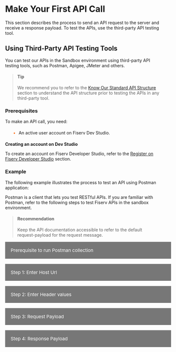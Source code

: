 # Make Your First API Call

This section describes the process to send an API request to the server and receive a response payload. To test the APIs, use the third-party API testing tool.

## Using Third-Party API Testing Tools

You can test our APIs in the Sandbox environment using third-party API testing tools, such as Postman, Apigee, JMeter and others.


<!-- theme: info -->
> #### Tip
>
> We recommend you to refer to the <a href="?path=docs/getting-started/know-our-standard-api-structure.md#know-our-standard-api-structure" title="Click to open">Know Our Standard API Structure</a> section to understand the API structure prior to testing the APIs in any third-party tool.


### Prerequisites
To make an API call, you need:
<div class="card-body">
<ul>
<li> An active user account on Fiserv Dev Studio.</li>
</ul>
</div>

**Creating an account on Dev Studio**


To create an account on Fiserv Developer Studio, refer to the [Register on Fiserv Developer Studio](?path=docs/getting-started/before-you-start.md#register-on-fiserv-developer-studio) section. 


### Example
  
The following example illustrates the process to test an API using Postman application:
  
  
Postman is a client that lets you test RESTful APIs. If you are familiar with Postman, refer to the following steps to test Fiserv APIs in the sandbox environment. 
  
<!-- theme: info -->  
> #### Recommendation
>
> Keep the API documentation accessible to refer to the default request-payload for the request message. 



<div class="collapsible-container">
<div>
   <input type="checkbox" class="collapsible-checkbox" id="section6">
    <label class="label-expand" for="section6">Prerequisite to run Postman collection</label>
    <div class="content-expand">
    <p>To  test an API using Postman application: </p>
    <p>1. Open a web or desktop application of Postman.</p>
    <p>2.	Create a new HTTP request.</p>
    <p>3.	Set the API method to POST or PUT, as mentioned in the API document which you want to test. </p>
    <p class="block-quote">Note: API method of all Fiserv APIs is either set to POST or PUT for all operations.</p>
    <p>4.	Insert the request URL. </p>
    <p>5.	Add Header as new parameters under the <b>Headers</b> section and insert the value in JSON format.</p>
    <p>6.	Insert the request-payload under the <b>Body</b> tab. Make sure that the <b>raw</b> radio button is activated and the text format is set to <b>JSON</b>.</p>
    <img src="https://raw.githubusercontent.com/Fiserv/verifynow/develop/assets/images/Jsonselection_body.png"/><br>
    <p class="block-quote">Note: Default request-payload can be copied from the API Explorer document and you may modify certain fields as mentioned in the documentation.</p>
    <p>7.	Modify the field values in JSON code that you want to test.</p>
    <p>8. Click <b>Send</b>. API response is generated in the Response section.</p>
    </div>
    </div>
    </br>
    </div>

<!--#### Prerequisite to run Postman collection


To  test an API using Postman application: 

1. Open a web or desktop application of Postman.
2.	Create a new HTTP request.
3.	Set the API method to POST or PUT, as mentioned in the API document which you want to test. 
   
    #### Note
    
  API method of all Fiserv APIs is either set to POST or PUT for all operations.

4.	Insert the request URL.     
5.	Add Header as new parameters under the **Headers** section and insert the value in JSON format.
6.	Insert the request-payload under the **Body** tab. Make sure that the **raw** radio button is activated and the text format is set to **JSON**. 
  
    <kbd><img src="https://raw.githubusercontent.com/Fiserv/verifynow/develop/assets/images/Jsonselection_body.png" width="70%" /></kbd><br>
    
    
    > #### Note
    >
    > Default request-payload can be copied from the API Explorer document and you may modify certain fields as mentioned in the documentation.
  
7.	Modify the field values in JSON code that you want to test. 
8.	Click **Send**. API response is generated in the Response section. -->

<div class="collapsible-container">
<div>
   <input type="checkbox" class="collapsible-checkbox" id="section7">
    <label class="label-expand" for="section7">Step 1:  Enter Host Url</label>
    <div class="content-expand">
    <img src="https://raw.githubusercontent.com/Fiserv/verifynow/develop/assets/images/verifynowurl.png">
    </div>
    </div>
    </br>
    <div>
    <input type="checkbox" class="collapsible-checkbox" id="section8">
    <label class="label-expand" for="section8">Step 2: Enter Header values</label>
    <div class="content-expand">
    <img src="https://raw.githubusercontent.com/Fiserv/verifynow/develop/assets/images/verifynow_HeaderDetails.png">
    </div>
    </div>
    </br>
    <div>
    <input type="checkbox" class="collapsible-checkbox" id="section9">
    <label class="label-expand" for="section9">Step 3: Request Payload</label>
    <div class="content-expand">
    <img src="https://raw.githubusercontent.com/Fiserv/verifynow/develop/assets/images/verifynowrequest.png">
    </div>
    </div>
    </br>
    <div>
    <input type="checkbox" class="collapsible-checkbox" id="section10">
    <label class="label-expand" for="section10">Step 4: Response Payload</label>
    <div class="content-expand">
    <img src="https://raw.githubusercontent.com/Fiserv/verifynow/develop/assets/images/verifynowresponse.png">
    </div>
    </div>
    </br>
    </div>
    
<!--#### STEP 1:

Enter Host Url.

![image](../assets/images/Verifynow_Url.png)

#### STEP 2:

Enter Header values. 

![image](../assets/images/verifynow_HeaderDetails.png)

#### STEP 3:

Request Payload.

![image](../assets/images/Verifynow_Request.png)

#### STEP 4:

Response Payload.

![image](../assets/images/Verifynow_Repsonse.png)-->

<style>

    .collapsible-container {
        width: 100%;
    }


    .collapsible-checkbox {
        display: none;
    }

    .label-expand {
        background-color: #777;
        color: white;
        cursor: pointer;
        padding: 18px;
        width: 100%;
        border: none;
        text-align: left;
        outline: none;
        font-size: 15px;
        display: block;
    }

    .collapsible-checkbox:checked+.label-expand {
        background-color: #555;
    }

    .content-expand {
        padding: 0 18px;
        display: none;
        overflow: hidden;
        background-color: #f1f1f1;
    }

    .collapsible-checkbox:checked+.label-expand+.content-expand {
        display: block;
    }

    .block-quote {
        padding: 1em;
        color: #6a737d;
        border-left: 0.375em solid #40a9ff;
        background: #e6f7ff;
        border-radius: 3px;
    }

    .content-left {
        width: 50%
    }

    .image-otp {
        width: 40%
    }

    .content-body {
        display: flex;
        align-items: center;
        justify-content: space-between;
        padding: 20px;
    }

    .image-center {
      display: block;
      margin-left: auto;
      margin-right: auto;
      width: 70%;
    }
    
    .card-body {
        margin: 20px;
    }
    .card-body ul {
        list-style: none;
        padding-left: 20px;
    }
    .card-body ul li::before {
        content: "\2022";
        font-size: 1em;
        color: #f60;
        display: inline-block;
        width: 1em;
        margin-left: -1em;
    }
    .markdown-body pre{
     background-color: #454545;
    }
</style>